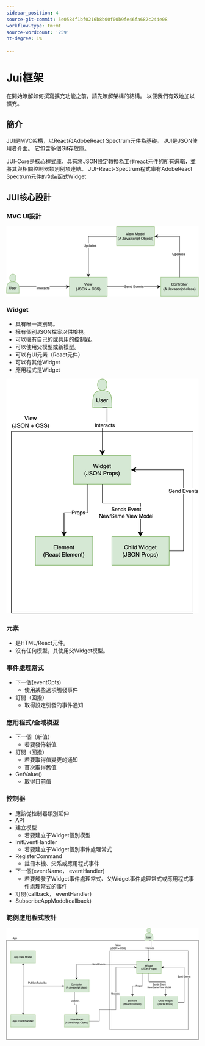 ```yaml
---
sidebar_position: 4
source-git-commit: 5e0584f1bf0216b8b00f00b9fe46fa682c244e08
workflow-type: tm+mt
source-wordcount: '259'
ht-degree: 1%

---
```


# Jui框架

在開始瞭解如何撰寫擴充功能之前，請先瞭解架構的結構。
以便我們有效地加以擴充。

## 簡介

JUI是MVC架構，以React和AdobeReact Spectrum元件為基礎。 JUI是JSON使用者介面。 它包含多個Git存放庫。

JUI-Core是核心程式庫，具有將JSON設定轉換為工作react元件的所有邏輯，並將其與相關控制器類別例項連結。
JUI-React-Spectrum程式庫有AdobeReact Spectrum元件的包裝函式Widget

## JUI核心設計

### MVC UI設計

![替代文字](./imgs/jui-mvc-flow.png)

### Widget

- 具有唯一識別碼。
- 擁有個別JSON檔案以供檢視。
- 可以擁有自己的或共用的控制器。
- 可以使用父模型或新模型。
- 可以有UI元素（React元件）
- 可以有其他Widget
- 應用程式是Widget

![替代文字](./imgs/jui-widget.png)

### 元素

- 是HTML/React元件。
- 沒有任何模型，其使用父Widget模型。

### 事件處理常式

- 下一個(eventOpts)
   - 使用某些選項觸發事件
- 訂閱（回撥）
   - 取得設定引發的事件通知

### 應用程式/全域模型

- 下一個（新值）
   - 若要發佈新值
- 訂閱（回撥）
   - 若要取得值變更的通知
   - 首次取得舊值
- GetValue()
   - 取得目前值

### 控制器

- 應該從控制器類別延伸
- API
- 建立模型
   - 若要建立子Widget個別模型
- InitEventHandler
   - 若要建立子Widget個別事件處理常式
- RegisterCommand
   - 註冊本機、父系或應用程式事件
- 下一個(eventName， eventHandler)
   - 若要觸發子Widget事件處理常式、父Widget事件處理常式或應用程式事件處理常式的事件
- 訂閱(callback， eventHandler)
- SubscribeAppModel(callback)

### 範例應用程式設計

![替代文字](./imgs/jui-sample-app.png)
